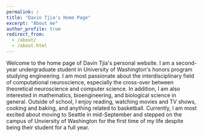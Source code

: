 ```yaml
---
permalink: /
title: "Davin Tjia's Home Page"
excerpt: "About me"
author_profile: true
redirect_from: 
  - /about/
  - /about.html
---
```


Welcome to the home page of Davin Tjia's personal website. I am a second-year undergraduate student in University of Washington's honors program studying engineering. 
I am most passionate about the interdisciplinary field of computational neuroscience, especially the cross-over between theoretical neuroscience and computer science. 
In addition, I am also interested in mathematics, bioengineering, and biological science in general. Outside of school, I enjoy reading, watching movies and TV shows, 
cooking and baking, and anything related to basketball. Currently, I am most excited about moving to Seattle in mid-September and stepped on the campus of Unviersity of 
Washington for the first time of my life despite being their student for a full year. 


